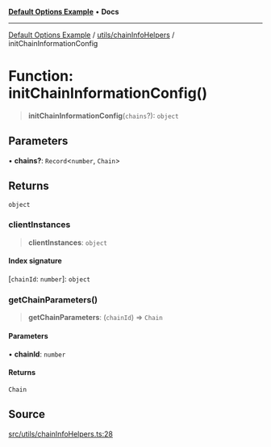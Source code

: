 [**Default Options Example**](../../../README.md) • **Docs**

***

[Default Options Example](../../../modules.md) / [utils/chainInfoHelpers](../README.md) / initChainInformationConfig

# Function: initChainInformationConfig()

> **initChainInformationConfig**(`chains`?): `object`

## Parameters

• **chains?**: `Record`\<`number`, `Chain`\>

## Returns

`object`

### clientInstances

> **clientInstances**: `object`

#### Index signature

 \[`chainId`: `number`\]: `object`

### getChainParameters()

> **getChainParameters**: (`chainId`) => `Chain`

#### Parameters

• **chainId**: `number`

#### Returns

`Chain`

## Source

[src/utils/chainInfoHelpers.ts:28](https://github.com/bgd-labs/fe-shared/blob/022d31eeb7e61eeffe2ddf65992458f822122ffc/src/utils/chainInfoHelpers.ts#L28)
